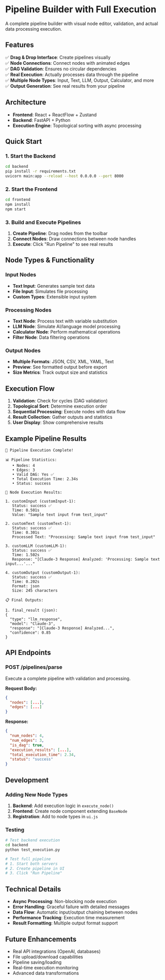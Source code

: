 # Pipeline Builder with Full Execution

A complete pipeline builder with visual node editor, validation, and actual data processing execution.

## Features

✅ **Drag & Drop Interface**: Create pipelines visually  
✅ **Node Connections**: Connect nodes with animated edges  
✅ **DAG Validation**: Ensures no circular dependencies  
✅ **Real Execution**: Actually processes data through the pipeline  
✅ **Multiple Node Types**: Input, Text, LLM, Output, Calculator, and more  
✅ **Output Generation**: See real results from your pipeline  

## Architecture

- **Frontend**: React + ReactFlow + Zustand
- **Backend**: FastAPI + Python
- **Execution Engine**: Topological sorting with async processing

## Quick Start

### 1. Start the Backend

```bash
cd backend
pip install -r requirements.txt
uvicorn main:app --reload --host 0.0.0.0 --port 8000
```

### 2. Start the Frontend

```bash
cd frontend
npm install
npm start
```

### 3. Build and Execute Pipelines

1. **Create Pipeline**: Drag nodes from the toolbar
2. **Connect Nodes**: Draw connections between node handles
3. **Execute**: Click "Run Pipeline" to see real results

## Node Types & Functionality

### Input Nodes
- **Text Input**: Generates sample text data
- **File Input**: Simulates file processing
- **Custom Types**: Extensible input system

### Processing Nodes  
- **Text Node**: Process text with variable substitution
- **LLM Node**: Simulate AI/language model processing
- **Calculator Node**: Perform mathematical operations
- **Filter Node**: Data filtering operations

### Output Nodes
- **Multiple Formats**: JSON, CSV, XML, YAML, Text
- **Preview**: See formatted output before export
- **Size Metrics**: Track output size and statistics

## Execution Flow

1. **Validation**: Check for cycles (DAG validation)
2. **Topological Sort**: Determine execution order
3. **Sequential Processing**: Execute nodes with data flow
4. **Result Collection**: Gather outputs and statistics
5. **User Display**: Show comprehensive results

## Example Pipeline Results

```
🚀 Pipeline Execution Complete!

📊 Pipeline Statistics:
   • Nodes: 4
   • Edges: 3  
   • Valid DAG: Yes ✅
   • Total Execution Time: 2.34s
   • Status: success

🔄 Node Execution Results:

1. customInput (customInput-1):
   Status: success ✅
   Time: 0.501s
   Value: "Sample text input from test_input"

2. customText (customText-1):
   Status: success ✅  
   Time: 0.301s
   Processed Text: "Processing: Sample text input from test_input"

3. customLLM (customLLM-1):
   Status: success ✅
   Time: 1.502s
   Response: "[Claude-3 Response] Analyzed: 'Processing: Sample text input...'..."

4. customOutput (customOutput-1):
   Status: success ✅
   Time: 0.202s
   Format: json
   Size: 245 characters

📋 Final Outputs:

1. final_result (json):
{
  "type": "llm_response",
  "model": "Claude-3",
  "response": "[Claude-3 Response] Analyzed...",
  "confidence": 0.85
}
```

## API Endpoints

### POST /pipelines/parse
Execute a complete pipeline with validation and processing.

**Request Body:**
```json
{
  "nodes": [...],
  "edges": [...]
}
```

**Response:**
```json
{
  "num_nodes": 4,
  "num_edges": 3,
  "is_dag": true,
  "execution_results": [...],
  "total_execution_time": 2.34,
  "status": "success"
}
```

## Development

### Adding New Node Types

1. **Backend**: Add execution logic in `execute_node()`
2. **Frontend**: Create node component extending `BaseNode`
3. **Registration**: Add to node types in `ui.js`

### Testing

```bash
# Test backend execution
cd backend
python test_execution.py

# Test full pipeline
# 1. Start both servers
# 2. Create pipeline in UI
# 3. Click "Run Pipeline"
```

## Technical Details

- **Async Processing**: Non-blocking node execution
- **Error Handling**: Graceful failure with detailed messages  
- **Data Flow**: Automatic input/output chaining between nodes
- **Performance Tracking**: Execution time measurement
- **Result Formatting**: Multiple output format support

## Future Enhancements

- Real API integrations (OpenAI, databases)
- File upload/download capabilities
- Pipeline saving/loading
- Real-time execution monitoring
- Advanced data transformations

